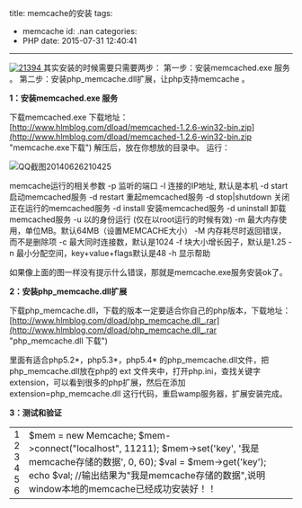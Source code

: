 title: memcache的安装
tags:
  - memcache
id: .nan
categories:
  - PHP
date: 2015-07-31 12:40:41
---

[![21394](http://www.shengxuezixun.com/wp-content/uploads/2015/07/21394-300x169.jpg)](http://www.shengxuezixun.com/wp-content/uploads/2015/07/21394.jpg)[
](http://www.shengxuezixun.com/wp-content/uploads/2015/07/20150727090959_48652.jpg)其实安装的时候需要只需要两步：
第一步：安装memcached.exe 服务 。
第二步：安装php_memcache.dll扩展，让php支持memcache 。

**1：安装memcached.exe 服务**

下载memcached.exe
下载地址：[http://www.hlmblog.com/dload/memcached-1.2.6-win32-bin.zip](http://www.hlmblog.com/dload/memcached-1.2.6-win32-bin.zip "memcache.exe下载")
解压后，放在你想放的目录中。
运行：

![QQ截图20140626210425](http://www.hlmblog.com/wp-content/uploads/2014/06/QQ%E6%88%AA%E5%9B%BE20140626210425.png)

memcache运行的相关参数
-p 监听的端口
-l 连接的IP地址, 默认是本机
-d start 启动memcached服务
-d restart 重起memcached服务
-d stop|shutdown 关闭正在运行的memcached服务
-d install 安装memcached服务
-d uninstall 卸载memcached服务
-u 以的身份运行 (仅在以root运行的时候有效)
-m 最大内存使用，单位MB。默认64MB（设置MEMCACHE大小）
-M 内存耗尽时返回错误，而不是删除项
-c 最大同时连接数，默认是1024
-f 块大小增长因子，默认是1.25
-n 最小分配空间，key+value+flags默认是48
-h 显示帮助

如果像上面的图一样没有提示什么错误，那就是memcache.exe服务安装ok了。

**2：安装php_memcache.dll扩展**

下载php_memcache.dll，下载的版本一定要适合你自己的php版本，下载地址：
[http://www.hlmblog.com/dload/php_memcache.dll_.rar](http://www.hlmblog.com/dload/php_memcache.dll_.rar "php_memcache.dll 下载")

里面有适合php5.2*，php5.3*，php5.4* 的php_memcache.dll文件，把php_memcache.dll放在php的 ext 文件夹中，打开php.ini，查找关键字extension，可以看到很多的php扩展，然后在添加 extension=php_memcache.dll 这行代码，重启wamp服务器，扩展安装完成。

**3：测试和验证**
<table width="760" cellspacing="0" cellpadding="0">
<tbody>
<tr>
<td class="line-numbers" width="10">1
2
3
4
5
6</td>
<td><span class="re0">$mem</span> <span class="sy0">=</span> <span class="kw2">new</span> Memcache<span class="sy0">;</span>
<span class="re0">$mem</span><span class="sy0">-&gt;</span><span class="me1">connect</span><span class="br0">(</span><span class="st0">"localhost"</span><span class="sy0">,</span> <span class="nu0">11211</span><span class="br0">)</span><span class="sy0">;</span>
<span class="re0">$mem</span><span class="sy0">-&gt;</span><span class="me1">set</span><span class="br0">(</span><span class="st_h">'key'</span><span class="sy0">,</span> <span class="st_h">'我是memcache存储的数据'</span><span class="sy0">,</span> <span class="nu0">0</span><span class="sy0">,</span> <span class="nu0">60</span><span class="br0">)</span><span class="sy0">;</span>
<span class="re0">$val</span> <span class="sy0">=</span> <span class="re0">$mem</span><span class="sy0">-&gt;</span><span class="me1">get</span><span class="br0">(</span><span class="st_h">'key'</span><span class="br0">)</span><span class="sy0">;</span>
<span class="kw1">echo</span> <span class="re0">$val</span><span class="sy0">;</span>
<span class="co1">//输出结果为"我是memcache存储的数据",说明window本地的memcache已经成功安装好！！</span></td>
</tr>
</tbody>
</table>
&nbsp;